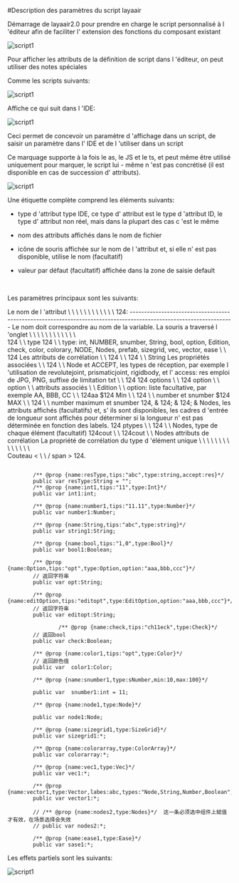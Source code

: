 #Description des paramètres du script layaair

Démarrage de layaair2.0 pour prendre en charge le script personnalisé à l 'éditeur afin de faciliter l' extension des fonctions du composant existant

![script1](img/5.jpg)

Pour afficher les attributs de la définition de script dans l 'éditeur, on peut utiliser des notes spéciales

Comme les scripts suivants:

![script1](img/script1.jpg)

Affiche ce qui suit dans l 'IDE:

![script1](img/script2.jpg)

Ceci permet de concevoir un paramètre d 'affichage dans un script, de saisir un paramètre dans l' IDE et de l 'utiliser dans un script

Ce marquage supporte à la fois le as, le JS et le ts, et peut même être utilisé uniquement pour marquer, le script lui - même n 'est pas concrétisé (il est disponible en cas de succession d' attributs).

![script1](img/script3.jpg)



Une étiquette complète comprend les éléments suivants:

- type d 'attribut type IDE, ce type d' attribut est le type d 'attribut ID, le type d' attribut non réel, mais dans la plupart des cas c 'est le même

- nom des attributs affichés dans le nom de fichier

- icône de souris affichée sur le nom de l 'attribut et, si elle n' est pas disponible, utilise le nom (facultatif)

- valeur par défaut (facultatif) affichée dans la zone de saisie default

​


Les paramètres principaux sont les suivants:



Le nom de l 'attribut \ \ \ \ \ \ \ \ \ \ \ \ 
124: ------------------------------------------------------------------------------------------------------------------
Le nom doit correspondre au nom de la variable.
La souris a traversé l 'onglet \ \ \ \ \ \ \ \ \ \ \ \ \
124 \ \ type 124 \ \ type: int, NUMBER, snumber, String, bool, option, Edition, check, color, colorary, NODE, Nodes, prefab, sizegrid, vec, vector, ease \ \ 124
Les attributs de corrélation \ \ 124 \ \ 124 \ \ String
Les propriétés associées \ \ 124 \ \ Node et ACCEPT, les types de réception, par exemple l 'utilisation de revolutejoint, prismaticjoint, rigidbody, et l' access: res emploi de JPG, PNG, suffixe de limitation txt \ \ 124
124 options \ \ 124 option \ \ option \ \ attributs associés \ \ Edition \ \ option: liste facultative, par exemple AA, BBB, CC \ \ 124aa
$124 Min \ \ 124 \ \ number et snumber
$124 MAX \ \ 124 \ \ number maximum et snumber
124, & 124; & 124; & Nodes, les attributs affichés (facultatifs) et, s' ils sont disponibles, les cadres d 'entrée de longueur sont affichés pour déterminer si la longueur n' est pas déterminée en fonction des labels.
124 ptypes \ \ 124 \ \ Nodes, type de chaque élément (facultatif)
124cout \ \ 124cout \ \ Nodes attributs de corrélation
La propriété de corrélation du type d 'élément unique \ \ \ \ \ \ \ \ \ \ \ \ \ \ \
Couteau < \ \ / span > 124.



```

		/** @prop {name:resType,tips:"abc",type:string,accept:res}*/
		public var resType:String = "";
		/** @prop {name:int1,tips:"11",type:Int}*/
		public var int1:int;

		/** @prop {name:number1,tips:"11.11",type:Number}*/
		public var number1:Number;

		/** @prop {name:String,tips:"abc",type:string}*/
        public var string1:String;

		/** @prop {name:bool,tips:"1,0",type:Bool}*/
		public var bool1:Boolean;

		/** @prop {name:Option,tips:"opt",type:Option,option:"aaa,bbb,ccc"}*/
		// 返回字符串
		public var opt:String;

		/** @prop {name:editOption,tips:"editopt",type:EditOption,option:"aaa,bbb,ccc"}*/
		// 返回字符串
		public var editopt:String;

				/** @prop {name:check,tips:"ch11eck",type:Check}*/
		// 返回bool 
		public var check:Boolean;

		/** @prop {name:color1,tips:"opt",type:Color}*/
		// 返回颜色值
		public var  color1:Color;

		/** @prop {name:snumber1,type:sNumber,min:10,max:100}*/
		
		public var 	snumber1:int = 11;
        
		/** @prop {name:node1,type:Node}*/

		public var node1:Node;

        /** @prop {name:sizegrid1,type:SizeGrid}*/
		public var sizegrid1:*;

		/** @prop {name:colorarray,type:ColorArray}*/
		public var colorarray:*;

		/** @prop {name:vec1,type:Vec}*/   
		public var vec1:*;

		/** @prop {name:vector1,type:Vector,labes:abc,types:"Node,String,Number,Boolean",xCount:2,sType:Number}*/
		public var vector1:*;

        // /** @prop {name:nodes2,type:Nodes}*/  这一条必须选中组件上赋值才有效，在场景选择会失效
		// public var nodes2:*;

		/** @prop {name:ease1,type:Ease}*/
		public var sase1:*;
```


Les effets partiels sont les suivants:

![script1](img/111.png)